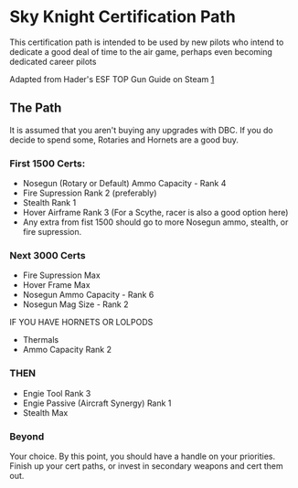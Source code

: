# Sky Knight Certification Path
This certification path is intended to be used by new pilots who intend to dedicate a good deal of time to the air game, perhaps even becoming dedicated career pilots

Adapted from Hader's ESF TOP Gun Guide on Steam [1]

## The Path
It is assumed that you aren't buying any upgrades with DBC. If you do decide to spend some, Rotaries and Hornets are a good buy.

### First 1500 Certs:

- Nosegun (Rotary or Default) Ammo Capacity - Rank 4
- Fire Supression Rank 2 (preferably)
- Stealth Rank 1
- Hover Airframe Rank 3 (For a Scythe, racer is also a good option here)
- Any extra from fist 1500 should go to more Nosegun ammo, stealth, or fire supression.

### Next 3000 Certs
- Fire Supression Max
- Hover Frame Max
- Nosegun Ammo Capacity - Rank 6
- Nosegun Mag Size - Rank 2

IF YOU HAVE HORNETS OR LOLPODS
- Thermals
- Ammo Capacity Rank 2

### THEN
- Engie Tool Rank 3
- Engie Passive (Aircraft Synergy) Rank 1
- Stealth Max

### Beyond
Your choice. By this point, you should have a handle on your priorities. Finish up your cert paths, or invest in secondary weapons and cert them out.

[1]: https://steamcommunity.com/sharedfiles/filedetails/?id=1083948549
